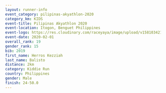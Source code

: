 ```yaml
--- 
layout: runner-info 
event_category: pilipinas-akyathlon-2020 
category_km: KIDS 
event-title: Pilipinas Akyathlon 2020 
event-location: Itogon, Benguet Philippines 
event-logo: https://res.cloudinary.com/raceyaya/image/upload/v1581034212/logo/ph-akyathlon_ldmu3f.png 
event-date: 2020-02-01 
overall_rank: 19
gender_rank: 15
bib: 2019
first_name: Herros Kezziah
last_name: Balisto
distance: 2km
category: Kiddie Run
country: Philippines
gender: Male
finish: 24-50.0
--- 
```

